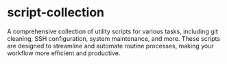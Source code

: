 # script-collection
A comprehensive collection of utility scripts for various tasks, including git cleaning, SSH configuration, system maintenance, and more. These scripts are designed to streamline and automate routine processes, making your workflow more efficient and productive.
